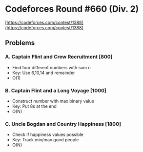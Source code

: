 # Codeforces Round #660 (Div. 2)
[https://codeforces.com/contest/1388](https://codeforces.com/contest/1388)

## Problems

### A. Captain Flint and Crew Recruitment [800]
- Find four different numbers with sum n
- Key: Use 6,10,14 and remainder
- O(1)

### B. Captain Flint and a Long Voyage [1000]
- Construct number with max binary value
- Key: Put 8s at the end
- O(N)

### C. Uncle Bogdan and Country Happiness [1800]
- Check if happiness values possible
- Key: Track min/max good people
- O(N)
